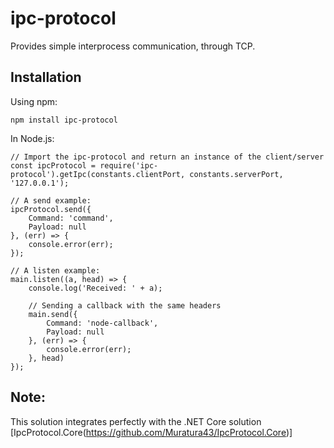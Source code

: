# ipc-protocol
Provides simple interprocess communication, through TCP.

## Installation
Using npm:
```
npm install ipc-protocol
```

In Node.js:
```
// Import the ipc-protocol and return an instance of the client/server
const ipcProtocol = require('ipc-protocol').getIpc(constants.clientPort, constants.serverPort, '127.0.0.1');

// A send example:
ipcProtocol.send({
    Command: 'command',
    Payload: null
}, (err) => {
    console.error(err);
});

// A listen example:
main.listen((a, head) => {
    console.log('Received: ' + a);

    // Sending a callback with the same headers
    main.send({
        Command: 'node-callback',
        Payload: null
    }, (err) => {
        console.error(err);
    }, head)
});
```

## Note:
This solution integrates perfectly with the .NET Core solution [IpcProtocol.Core(https://github.com/Muratura43/IpcProtocol.Core)]
